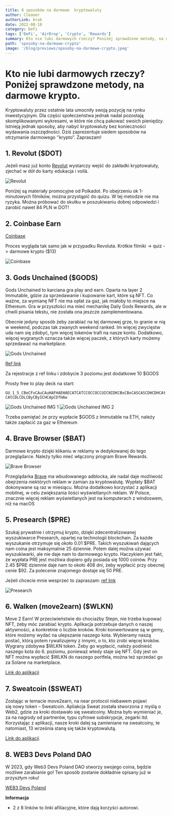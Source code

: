 ```yaml
---
title: 8 sposobów na darmowe  kryptowaluty
author: Cleaner
authorLink: brak
date: 2022-08-10
category: DeFi
tags: ['DeFi', 'AirDrop', 'Crypto', 'Rewards']
summary: Kto nie lubi darmowych rzeczy? Poniżej sprawdzone metody, na darmowe krypto.
path: 'sposoby-na-darmowe-crypto'
image: '/blog/previews/sposoby-na-darmowe-crypto.jpeg'
---
```


# Kto nie lubi darmowych rzeczy? Poniżej sprawdzone metody, na darmowe krypto.

Kryptowaluty przez ostatnie lata umocniły swoją pozycję na rynku inwestycyjnym. Dla części społeczeństwa jednak nadal pozostają skomplikowanymi wykresami, w które nie chcą pakować swoich pieniędzy. Istnieją jednak sposoby, aby nabyć kryptowaluty bez konieczności wydawania oszczędności. Dziś zaprezentuje siedem sposobów na otrzymanie darmowego ‘’krypto”. Zapraszam!

## 1. Revolut ($DOT)

Jeżeli masz już konto [Revolut](https://www.revolut.com/pl-PL) wystarczy wejść do zakładki kryptowaluty, zjechać w dół do karty edukacja i voilà.

![Revolut](blog/assets/sposoby-na-darmowe-crypto-image-1.jpeg)

Poniżej są materiały promocyjne od Polkadot. Po obejrzeniu ok 1-minutowych filmików, można przystąpić do quizu. W tej metodzie nie ma ryzyka. Można próbować do skutku w poszukiwaniu dobrej odpowiedzi i zarobić nawet 84 PLN w DOT!

## 2. Coinbase Earn

[Coinbase](https://www.coinbase.com/learning-rewards)

Proces wygląda tak samo jak w przypadku Revoluta.
Krótkie filmiki -> quiz -> darmowe krypto  ($13)

![Coinbase](blog/assets/sposoby-na-darmowe-crypto-image-2.png)

## 3. Gods Unchained ($GODS)

Gods Unchained to karciana gra play and earn. Oparta na layer 2 Immutable, gdzie za sprzedawanie i kupowanie kart, które są NFT. Co ważne, za wymianę NFT nie ma opłat za gaz, jak miałoby to miejsce na Ethereum. Gra w przyszłości ma mieć mechanikę Daily Gods Rewards, ale w chwili pisania tekstu, nie została ona jeszcze zaimplementowana.

Obecnie jedyny sposób żeby zarabiać na tej darmowej grze, to granie w nią w weekend, podczas tak zwanych weekend ranked. Im więcej zwycięstw uda nam się zdobyć, tym więcej tokenów trafi na nasze konto. Dodatkowo, więcej wygranych oznacza także więcej paczek, z których karty możemy sprzedawać na marketplace.

![Gods Unchained](blog/assets/sposoby-na-darmowe-crypto-image-3.png)

[Ref link](https://godsunchained.com/account/register?referral=uvBlJsFWrP)

Za rejestracje z ref linku i zdobycie 3 poziomu jest dodatkowe 10 $GODS

Prosty free to play deck na start:

`GU_1_5_CBeCFxCAuCAuHAFHAEHAECATCATCCOCCOCCUICNIDKCBxCBxCASCASCDHCDHCAtCAtCDLCDLCByCByICHCApCDfHAw`

![Gods Unchained IMG 1](blog/assets/sposoby-na-darmowe-crypto-image-4.png)
![Gods Unchained IMG 2](blog/assets/sposoby-na-darmowe-crypto-image-5.png)

Trzeba pamiętać że przy wypłacie $GODS z Immutable na ETH, należy także zapłacić za gaz w Ethereum

## 4. Brave Browser ($BAT)

Darmowe krypto dzięki klikaniu w reklamy w dedykowanej do tego przeglądarce. Należy tylko mieć włączony program Brave Rewards.

![Brave Browser](blog/assets/sposoby-na-darmowe-crypto-image-6.png)

Przeglądarka [Brave](https://brave.com/pl/download/) ma wbudowanego adblocka, ale nadal daje możliwość obejrzenia niektórych reklam w zamian za kryptowalutę. Wypłaty $BAT dokonywane są raz w miesiącu. Można dodatkowo korzystać z aplikacji mobilnej, w celu zwiększania ilości wyświetlanych reklam. W Polsce, znacznie więcej reklam wyświetlanych jest na komputerach z windoswem, niż na macOS

## 5. Presearch ($PRE)

Szukaj prywatnie i otrzymuj krypto, dzięki zdecentralizowanej wyszukiwarce Presearch, opartej na technologii blockchain. Za każde wyszukanie otrzymuje się około 0.01 $PRE. Takich wyszukiwań dających nam coina jest maksymalnie 25 dziennie. Potem dalej można używać wyszukiwarki, ale nie daje nam to darmowego krypto. Haczykiem jest fakt, że wypłata PRE jest możliwa dopiero gdy posiada się 1000 coinów. Przy 2.45 $PRE dziennie daje nam to około 408 dni, żeby wypłacić przy obecnej cenie $92. Za polecenie znajomego dostaje się 50 PRE.

Jeżeli chcecie mnie wesprzeć to zapraszam: [ref link](https://presearch.com/signup?rid=2759068)

![Presearch](blog/assets/sposoby-na-darmowe-crypto-image-7.png)

## 6. Walken (move2earn) ($WLKN)

Move 2 Earn! W przeciwieństwie do chociażby Stepn, nie trzeba kupować NFT, żeby móc zarabiać krypto. Aplikacja potrzebuje danych o naszej aktywności, a konkretnie o liczbie kroków. Kroki konwertowane są w gemy, które możemy wydać na ulepszanie naszego kota. Wybieramy naszą postać, którą potem rywalizujemy z innymi, o to, kto zrobi więcej kroków. Wygrany zdobywa $WLKN token. Żeby go wypłacić, należy podnieść naszego kota do 6. poziomu, ponieważ wtedy staje się NFT. Gdy jest on NFT można wypłacić $WLKN do naszego portfela, można też sprzedać go za Solane na marketplace.

[Link do aplikacji](https://walken.io/)

## 7. Sweatcoin ($SWEAT)

Zostając w temacie move2earn, na near protocol niebawem pojawi się nowy token – Sweatcoin. Apliakcja Sweat została stworzona z myślą o Web2, gdzie za kroki dostawało się sweatcoiny. Można było wymieniać je, za na nagrody od partnerów, typu cyfrowe subskrypcje, zegarki itd. Korzystając z aplikacji, nasze kroki dalej są zamieniane na sweatcoiny, te natomiast, 13 września staną się także kryptowalutą.

[Link do aplikacji](https://sweatco.in/)

## 8. WEB3 Devs Poland DAO

W 2023, gdy Web3 Devs Poland DAO stworzy swojego coina, będzie możliwe zarabianie go! Ten sposób zostanie dokładnie opisany już w przyszłym roku!

[WEB3 Devs Poland](https://WEB3devs.pl/)

**Informacja**
- 2 z 8 linków to linki afiliacyjne, które dają korzyści autorowi.
